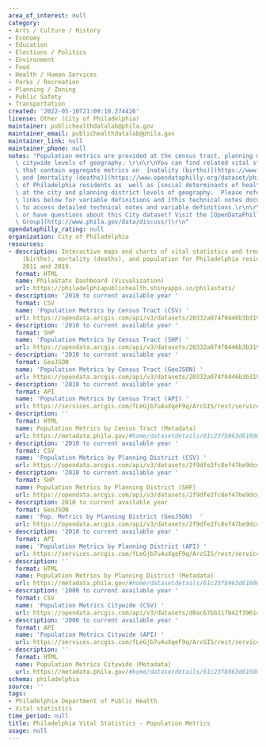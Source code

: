 ```yaml
---
area_of_interest: null
category:
- Arts / Culture / History
- Economy
- Education
- Elections / Politics
- Environment
- Food
- Health / Human Services
- Parks / Recreation
- Planning / Zoning
- Public Safety
- Transportation
created: '2022-05-10T21:09:10.274426'
license: Other (City of Philadelphia)
maintainer: publichealthdatalab@phila.gov
maintainer_email: publichealthdatalab@phila.gov
maintainer_link: null
maintainer_phone: null
notes: "Population metrics are provided at the census tract, planning district, and\
  \ citywide levels of geography. \r\n\r\nYou can find related vital statistics tables\
  \ that contain aggregate metrics on  [natality (births)](https://www.opendataphilly.org/dataset/philadelphia-vital-statistics-natality-births)\
  \ and [mortality (deaths)](https://www.opendataphilly.org/dataset/philadelphia-vital-statistics-mortality-deaths)\
  \ of Philadelphia residents as  well as [social determinants of health metrics](https://www.opendataphilly.org/dataset/philadelphia-vital-statistics-social-determinants-of-health-sdoh)\
  \ at the city and planning district levels of geography.  Please refer to the metadata\
  \ links below for variable definitions and [this technical notes document](https://metadata.phila.gov/#home/datasetdetails/61c23fb963d616001ef54695/representationdetails/624cb0c4782b6a001ebc26f3/kn-asset/142-534-251-6279872beb52cc001e87008f/technicalnotesformetadata5.9.22.pdf)\
  \ to access detailed technical notes and variable definitions.\r\n\r\nTrouble downloading\
  \ or have questions about this City dataset? Visit the [OpenDataPhilly Discussion\
  \ Group](http://www.phila.gov/data/discuss/)\r\n"
opendataphilly_rating: null
organization: City of Philadelphia
resources:
- description: Interactive maps and charts of vital statistics and trends in natality
    (births), mortality (deaths), and population for Philadelphia residents between
    2011 and 2019.
  format: HTML
  name: PhilaStats Dashboard (Visualization)
  url: https://philadelphiapublichealth.shinyapps.io/philastats/
- description: '2010 to current available year '
  format: CSV
  name: 'Population Metrics by Census Tract (CSV) '
  url: https://opendata.arcgis.com/api/v3/datasets/20332a074f0446b3b3190ba9d68b863e_0/downloads/data?format=csv&spatialRefId=4326
- description: '2010 to current available year '
  format: SHP
  name: 'Population Metrics by Census Tract (SHP) '
  url: https://opendata.arcgis.com/api/v3/datasets/20332a074f0446b3b3190ba9d68b863e_0/downloads/data?format=shp&spatialRefId=4326
- description: '2010 to current available year '
  format: GeoJSON
  name: 'Population Metrics by Census Tract (GeoJSON) '
  url: https://opendata.arcgis.com/api/v3/datasets/20332a074f0446b3b3190ba9d68b863e_0/downloads/data?format=geojson&spatialRefId=4326
- description: '2010 to current available year '
  format: API
  name: 'Population Metrics by Census Tract (API) '
  url: https://services.arcgis.com/fLeGjb7u4uXqeF9q/ArcGIS/rest/services/Vital_Population_CT/FeatureServer/0/query?where=1%3D1
- description: ''
  format: HTML
  name: Population Metrics by Census Tract (Metadata)
  url: https://metadata.phila.gov/#home/datasetdetails/61c23fb963d616001ef54695/representationdetails/61eb230b3675cd001e28a23c/
- description: '2010 to current available year '
  format: CSV
  name: 'Population Metrics by Planning District (CSV) '
  url: https://opendata.arcgis.com/api/v3/datasets/2f9dfe2fc8ef47be9dcd2fcba96ab9cd_0/downloads/data?format=csv&spatialRefId=4326
- description: '2010 to current available year '
  format: SHP
  name: Population Metrics by Planning District (SHP)
  url: https://opendata.arcgis.com/api/v3/datasets/2f9dfe2fc8ef47be9dcd2fcba96ab9cd_0/downloads/data?format=shp&spatialRefId=4326
- description: 2010 to current available year
  format: GeoJSON
  name: 'Pop. Metrics by Planning District (GeoJSON)  '
  url: https://opendata.arcgis.com/api/v3/datasets/2f9dfe2fc8ef47be9dcd2fcba96ab9cd_0/downloads/data?format=geojson&spatialRefId=4326
- description: '2010 to current available year '
  format: API
  name: 'Population Metrics by Planning District (API) '
  url: https://services.arcgis.com/fLeGjb7u4uXqeF9q/ArcGIS/rest/services/Vital_Population_PD/FeatureServer/0/query?where=1%3D1
- description: ''
  format: HTML
  name: Population Metrics by Planning District (Metadata)
  url: https://metadata.phila.gov/#home/datasetdetails/61c23fb963d616001ef54695/representationdetails/61eb2101c75abc001e61e85d/
- description: '2000 to current available year '
  format: CSV
  name: 'Population Metrics Citywide (CSV) '
  url: https://opendata.arcgis.com/api/v3/datasets/d0ac67bb117b42f39614bad23525a13e_0/downloads/data?format=csv&spatialRefId=4326
- description: '2000 to current available year '
  format: API
  name: 'Population Metrics Citywide (API) '
  url: https://services.arcgis.com/fLeGjb7u4uXqeF9q/ArcGIS/rest/services/Vital_Population_Cty/FeatureServer/0/query?where=1%3D1
- description: ''
  format: HTML
  name: Population Metrics Citywide (Metadata)
  url: https://metadata.phila.gov/#home/datasetdetails/61c23fb963d616001ef54695/representationdetails/61c24164febc66001e3b3871/
schema: philadelphia
source: ''
tags:
- Philadelphia Department of Public Health
- Vital statistics
time_period: null
title: Philadelphia Vital Statistics - Population Metrics
usage: null
---
```

